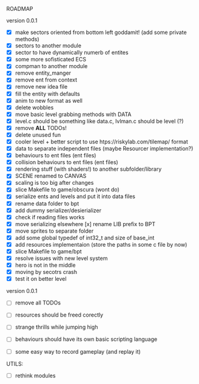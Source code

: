 ROADMAP

version 0.0.1
 - [x] make sectors oriented from bottom left goddamit! (add some private
   methods)
 - [x] sectors to another module
 - [x] sector to have dynamically numerb of entites
 - [x] some more sofisticated ECS
 - [x] compman to another module
 - [x] remove entity_manger
 - [x] remove ent from context
 - [x] remove new idea file
 - [x] fill the entity with defaults
 - [x] anim to new format as well
 - [x] delete wobbles
 - [x] move basic level grabbing methods with DATA
 - [x] level.c should be something like data.c, lvlman.c should be level (?)
 - [x] remove **ALL** TODOs!
 - [x] delete unused fun
 - [x] cooler level + better script to use htps://riskylab.com/tilemap/ format
 - [x] data to separate independent files (maybe Resourcer implementation?)
  - [x] behaviours to ent files (ent files)
  - [x] collision behaviours to ent files (ent files)
  - [x] rendering stuff (with shaders!) to another subfolder/library
  - [x] SCENE renamed to CANVAS
  - [x] scaling is too big after changes
  - [x] slice Makefile to game/obscura (wont do)
  - [x] serialize ents and levels and put it into data files
   - [x] rename data folder to bpt
   - [x] add dummy serializer/desierializer
   - [x] check if reading files works
   - [x] move serializing elsewhere
     [x] rename LIB prefix to BPT
   - [x] move sprites to separate folder
   - [x] add some global typedef of int32_t and size of base_int
   - [x] add resources implementaion (store the paths in some c file by now)
  - [x] slice Makefile to game/bpt
 - [x] resolve issues with new level system
  - [x] hero is not in the middle
  - [x] moving by secotrs crash
  - [x] test it on better level

version 0.0.1
 - [ ] remove all TODOs
 - [ ] resources should be freed corectly
 - [ ] strange thrills while jumping high
 - [ ] behaviours should have its own basic scripting language 
 - [ ] some easy way to record gameplay (and replay it)


UTILS:
 - [ ] rethink modules

